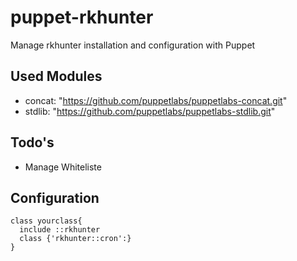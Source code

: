 puppet-rkhunter
===============

Manage rkhunter installation and configuration with Puppet

## Used Modules 
- concat: "https://github.com/puppetlabs/puppetlabs-concat.git"
- stdlib: "https://github.com/puppetlabs/puppetlabs-stdlib.git"

## Todo's 
- Manage Whiteliste

## Configuration
```
class yourclass{
  include ::rkhunter
  class {'rkhunter::cron':}
}
```
